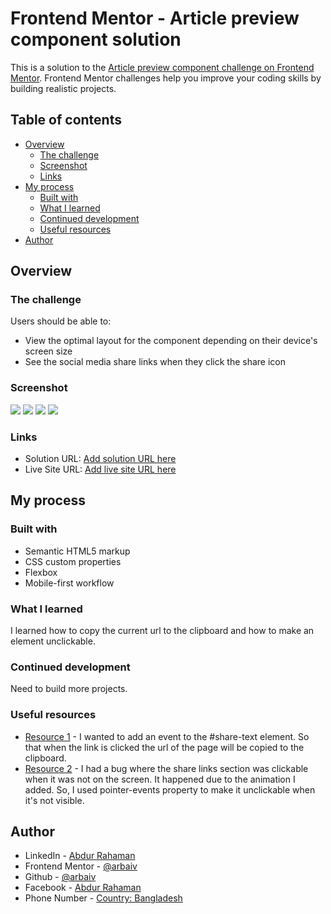 # Frontend Mentor - Article preview component solution

This is a solution to the [Article preview component challenge on Frontend Mentor](https://www.frontendmentor.io/challenges/article-preview-component-dYBN_pYFT). Frontend Mentor challenges help you improve your coding skills by building realistic projects. 

## Table of contents

- [Overview](#overview)
  - [The challenge](#the-challenge)
  - [Screenshot](#screenshot)
  - [Links](#links)
- [My process](#my-process)
  - [Built with](#built-with)
  - [What I learned](#what-i-learned)
  - [Continued development](#continued-development)
  - [Useful resources](#useful-resources)
- [Author](#author)


## Overview

### The challenge

Users should be able to:

- View the optimal layout for the component depending on their device's screen size
- See the social media share links when they click the share icon

### Screenshot

![](images/screenshot/desktop-screenshot.png)
![](images/screenshot/desktop-screenshot-active.png)
![](images/screenshot/mobile-screenshot.png)
![](images/screenshot/mobile-screenshot-active.png)

### Links

- Solution URL: [Add solution URL here](https://your-solution-url.com)
- Live Site URL: [Add live site URL here](https://your-live-site-url.com)

## My process

### Built with

- Semantic HTML5 markup
- CSS custom properties
- Flexbox
- Mobile-first workflow

### What I learned

I learned how to copy the current url to the clipboard and how to make an element unclickable.

### Continued development

Need to build more projects.


### Useful resources

- [Resource 1](https://stackoverflow.com/questions/49618618/copy-current-url-to-clipboard) - I wanted to add an event to the #share-text element. So that when the link is clicked the url of the page will be copied to the clipboard.
- [Resource 2](https://developer.mozilla.org/en-US/docs/Web/CSS/pointer-events) - I had a bug where the share links section was clickable when it was not on the screen. It happened due to the animation I added. So, I used pointer-events property to make it unclickable when it's not visible.


## Author

- LinkedIn - [Abdur Rahaman](https://www.linkedin.com/in/abdur-rahaman-arb4/)
- Frontend Mentor - [@arbaiv](https://www.frontendmentor.io/profile/arbaiv)
- Github - [@arbaiv](https://github.com/arbaiv)
- Facebook - [Abdur Rahaman](https://www.facebook.com/people/Abdur-Rahaman/100052283355364/)
- Phone Number - [Country: Bangladesh](+8801775575562)